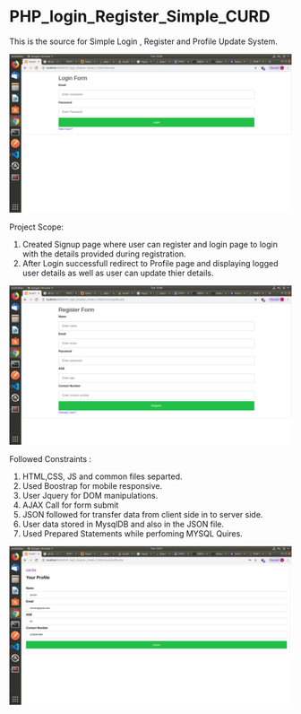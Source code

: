 # PHP_login_Register_Simple_CURD

This is the source for Simple Login , Register and Profile Update System.

<p align="center"><img src="images/login.png"></p>

Project Scope:

1. Created Signup page where user can register and login page to login with the details provided during registration.
2. After Login successfull redirect to Profile page and displaying logged user details as well as user can update thier details.

<p align="center"><img src="images/register.png"></p>

Followed Constraints :

1. HTML,CSS, JS and common files separted.
2. Used Boostrap for mobile responsive.
3. User Jquery for DOM manipulations.
4. AJAX Call for form submit
5. JSON followed for transfer data from client side in to server side.
6. User data stored in MysqlDB and also in the JSON file.
7. Used Prepared Statements while perfoming MYSQL Quires.

<p align="center"><img src="images/profile.png"></p>
